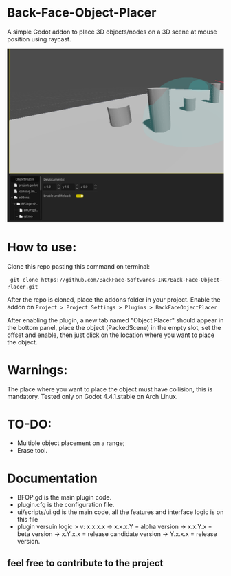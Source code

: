 # Back-Face-Object-Placer
A simple Godot addon to place 3D objects/nodes on a 3D scene at mouse position using raycast.

<img src="ScreenShot.png">

# How to use:
Clone this repo pasting this command on terminal:

```
 git clone https://github.com/BackFace-Softwares-INC/Back-Face-Object-Placer.git
```
After the repo is cloned, place the addons folder in your project.
Enable the addon on ```Project > Project Settings > Plugins > BackFaceObjectPlacer```

After enabling the plugin, a new tab named "Object Placer" should appear in the bottom panel, place the object (PackedScene) in the empty slot, set the offset and enable, then just click on the location where you want to place the object.

# Warnings:

The place where you want to place the object must have collision, this is mandatory.
Tested only on Godot 4.4.1.stable on Arch Linux.


# TO-DO:
* Multiple object placement on a range;
* Erase tool.

# Documentation
* BFOP.gd is the main plugin code.
* plugin.cfg is the configuration file.
* ui/scripts/ui.gd is the main code, all the features and interface logic is on this file
* plugin versuin logic > v: x.x.x.x -> x.x.x.Y = alpha version -> x.x.Y.x = beta version -> x.Y.x.x = release candidate version -> Y.x.x.x = release version.

## feel free to contribute to the project

